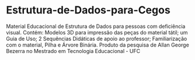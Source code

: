 # Estrutura-de-Dados-para-Cegos
Material Educacional de Estrutura de Dados para pessoas com deficiência visual. Contém: Modelos 3D para impressão das peças do material tátil; um Guia de Uso; 2 Sequências Didáticas de apoio ao professor; Familiarização com o material, Pilha e Árvore Binária. Produto da pesquisa de Allan George Bezerra no Mestrado em Tecnologia Educacional - UFC

